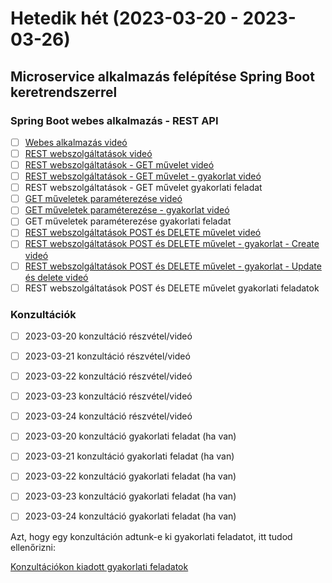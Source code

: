 # Hetedik hét (2023-03-20 - 2023-03-26)

## Microservice alkalmazás felépítése Spring Boot keretrendszerrel

### Spring Boot webes alkalmazás - REST API

* [ ] [Webes alkalmazás videó](https://e-learning.training360.com/courses/take/architect/lessons/18118985-webes-alkalmazas)
* [ ] [REST webszolgáltatások videó](https://e-learning.training360.com/courses/take/architect/lessons/18119181-rest-webszolgaltatasok)
* [ ] [REST webszolgáltatások - GET művelet videó](https://e-learning.training360.com/courses/take/java-spring-boot-microservices/lessons/20549195-rest-webszolgaltatasok-get-muvelet)
* [ ] [REST webszolgáltatások - GET művelet - gyakorlat videó](https://e-learning.training360.com/courses/take/java-spring-boot-microservices/lessons/23268878-rest-webszolgaltatasok-get-muvelet-gyakorlat)
* [ ] REST webszolgáltatások - GET művelet gyakorlati feladat
* [ ] [GET műveletek paraméterezése videó](https://e-learning.training360.com/courses/take/java-spring-boot-microservices/lessons/20548795-get-muveletek-parameterezese)
* [ ] [GET műveletek paraméterezése - gyakorlat videó](https://e-learning.training360.com/courses/take/java-spring-boot-microservices/lessons/23268942-get-muveletek-parameterezese-gyakorlat)
* [ ] GET műveletek paraméterezése gyakorlati feladat
* [ ] [REST webszolgáltatások POST és DELETE művelet videó](https://e-learning.training360.com/courses/take/java-spring-boot-microservices/lessons/20548584-rest-webszolgaltatasok-post-es-delete-muvelet)
* [ ] [REST webszolgáltatások POST és DELETE művelet - gyakorlat - Create videó](https://e-learning.training360.com/courses/take/java-spring-boot-microservices/lessons/23269065-rest-webszolgaltatasok-post-es-delete-muvelet-gyakorlat-create)
* [ ] [REST webszolgáltatások POST és DELETE művelet - gyakorlat - Update és delete videó](https://e-learning.training360.com/courses/take/java-spring-boot-microservices/lessons/23269078-rest-webszolgaltatasok-post-es-delete-muvelet-gyakorlat-update-es-delete)
* [ ] REST webszolgáltatások POST és DELETE művelet gyakorlati feladatok

### Konzultációk

* [ ] 2023-03-20 konzultáció részvétel/videó
* [ ] 2023-03-21 konzultáció részvétel/videó
* [ ] 2023-03-22 konzultáció részvétel/videó
* [ ] 2023-03-23 konzultáció részvétel/videó
* [ ] 2023-03-24 konzultáció részvétel/videó

* [ ] 2023-03-20 konzultáció gyakorlati feladat (ha van)
* [ ] 2023-03-21 konzultáció gyakorlati feladat (ha van)
* [ ] 2023-03-22 konzultáció gyakorlati feladat (ha van)
* [ ] 2023-03-23 konzultáció gyakorlati feladat (ha van)
* [ ] 2023-03-24 konzultáció gyakorlati feladat (ha van)

Azt, hogy egy konzultáción adtunk-e ki gyakorlati feladatot, itt tudod ellenőrizni:

[Konzultációkon kiadott gyakorlati feladatok](https://github.com/Strukturavaltas3-Halado-Java/java-strukturavalto3-halado/blob/main/labs.md)
